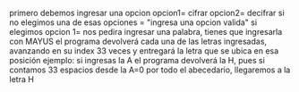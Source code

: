 primero debemos ingresar una opcion
opcion1= cifrar
opcion2= decifrar
si no elegimos una de esas opciones = "ingresa una opcion valida"
si elegimos opcion 1= nos pedira ingresar una palabra, tienes que ingresarla con MAYUS
el programa devolverá cada una de las letras ingresadas, avanzando en su index 33 veces y entregará la letra que se ubica en esa posición
ejemplo: si ingresas la A el programa devolverá la H, pues si contamos 33 espacios desde la A=0 por todo el abecedario, llegaremos a la letra H

